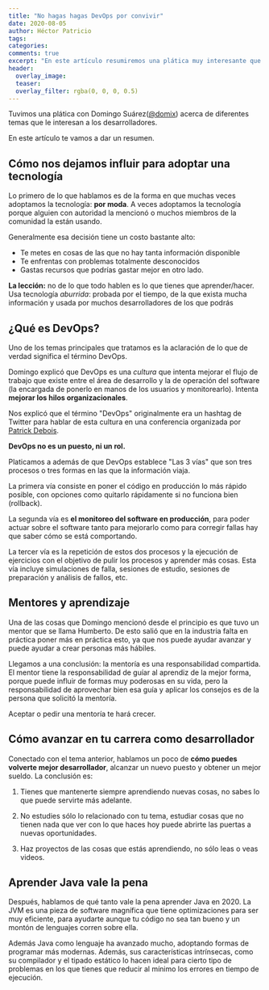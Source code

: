 ```yaml
---
title: "No hagas hagas DevOps por convivir"
date: 2020-08-05
author: Héctor Patricio
tags:
categories: 
comments: true
excerpt: "En este artículo resumiremos una plática muy interesante que tuvimos con Domingo Suárez sobre DevOps y otras cosas."
header:
  overlay_image: 
  teaser: 
  overlay_filter: rgba(0, 0, 0, 0.5)
---
```


Tuvimos una plática con Domingo Suárez([@domix](https://twitter.com/domix)) acerca de diferentes temas que le interesan a los desarrolladores.

En este artículo te vamos a dar un resumen.

## Cómo nos dejamos influir para adoptar una tecnología

Lo primero de lo que hablamos es de la forma en que muchas veces adoptamos la tecnología: **por moda**. A veces adoptamos la tecnología porque alguien con autoridad la mencionó o muchos miembros de la comunidad la están usando.

Generalmente esa decisión tiene un costo bastante alto:

- Te metes en cosas de las que no hay tanta información disponible
- Te enfrentas con problemas totalmente desconocidos
- Gastas recursos que podrías gastar mejor en otro lado.

**La lección:** no de lo que todo hablen es lo que tienes que aprender/hacer. Usa tecnología _aburrida_: probada por el tiempo, de la que exista mucha información y usada por muchos desarrolladores de los que podrás

## ¿Qué es DevOps?

Uno de los temas principales que tratamos es la aclaración de lo que de verdad significa el término DevOps.

Domingo explicó que DevOps es una _cultura_ que intenta mejorar el flujo de trabajo que existe entre el área de desarrollo y la de operación del software (la encargada de ponerlo en manos de los usuarios y monitorearlo). Intenta **mejorar los hilos organizacionales**.

Nos explicó que el término "DevOps" originalmente era un hashtag de Twitter para hablar de esta cultura en una conferencia organizada por [Patrick Debois](https://blog.newrelic.com/engineering/devops-name/).

**DevOps no es un puesto, ni un rol.**

Platicamos a además de que DevOps establece "Las 3 vías" que son tres procesos o tres formas en las que la información viaja.

La primera vía consiste en poner el código en producción lo más rápido posible, con opciones como quitarlo rápidamente si no funciona bien (rollback).

La segunda vía es **el monitoreo del software en producción**, para poder actuar sobre el software tanto para mejorarlo como para corregir fallas hay que saber cómo se está comportando.

La tercer vía es la repetición de estos dos procesos y la ejecución de ejercicios con el objetivo de pulir los procesos y aprender más cosas. Esta vía incluye simulaciones de falla, sesiones de estudio, sesiones de preparación y análisis de fallos, etc.

## Mentores y aprendizaje

Una de las cosas que Domingo mencionó desde el principio es que tuvo un mentor que se llama Humberto. De esto salió que en la industria falta en práctica poner más en práctica esto, ya que nos puede ayudar avanzar y puede ayudar a crear personas más hábiles.

Llegamos a una conclusión: la mentoría es una responsabilidad compartida. El mentor tiene la responsabilidad de guíar al aprendiz de la mejor forma, porque puede influir de formas muy poderosas en su vida, pero la responsabilidad de aprovechar bien esa guía y aplicar los consejos es de la persona que solicitó la mentoría.

Aceptar o pedir una mentoría te hará crecer.

## Cómo avanzar en tu carrera como desarrollador

Conectado con el tema anterior, hablamos un poco de **cómo puedes volverte mejor desarrollador**, alcanzar un nuevo puesto y obtener un mejor sueldo. La conclusión es:

1. Tienes que mantenerte siempre aprendiendo nuevas cosas, no sabes lo que puede servirte más adelante.

2. No estudies sólo lo relacionado con tu tema, estudiar cosas que no tienen nada que ver con lo que haces hoy puede abrirte las puertas a nuevas oportunidades.

3. Haz proyectos de las cosas que estás aprendiendo, no sólo leas o veas videos.

## Aprender Java vale la pena

Después, hablamos de qué tanto vale la pena aprender Java en 2020. La JVM es una pieza de software magnífica que tiene optimizaciones para ser muy eficiente, para ayudarte aunque tu código no sea tan bueno y un montón de lenguajes corren sobre ella.

Además Java como lenguaje ha avanzado mucho, adoptando formas de programar más modernas. Además, sus características intrínsecas, como su compilador y el tipado estático lo hacen ideal para cierto tipo de problemas en los que tienes que reducir al mínimo los errores en tiempo de ejecución.
